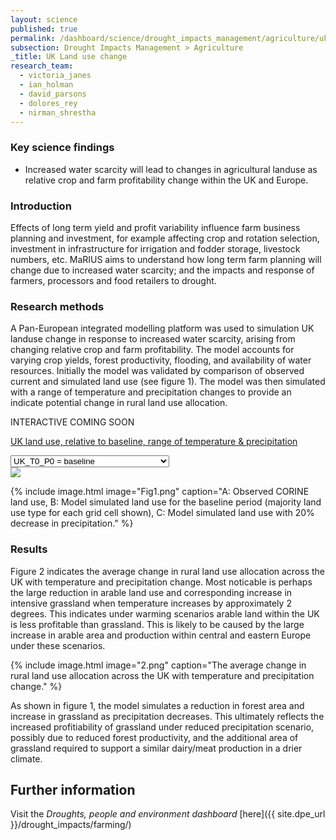 ```yaml
---
layout: science
published: true
permalink: /dashboard/science/drought_impacts_management/agriculture/uklu/
subsection: Drought Impacts Management > Agriculture
_title: UK Land use change
research_team:
  - victoria_janes
  - ian_holman
  - david_parsons
  - dolores_rey
  - nirman_shrestha
---
```

### Key science findings

* Increased water scarcity will lead to changes in agricultural landuse as relative crop and farm profitability change within the UK and Europe.

### Introduction

Effects of long term yield and profit variability influence farm business planning and investment, for example affecting crop and rotation selection, investment in infrastructure for irrigation and fodder storage, livestock numbers, etc. MaRIUS aims to understand how long term farm planning will change due to increased water scarcity; and the impacts and response of farmers, processors and food retailers to drought.

### Research methods

A Pan-European integrated modelling platform was used to simulation UK landuse change in response to increased water scarcity, arising from changing relative crop and farm profitability. The model accounts for varying crop yields, forest productivity, flooding, and availability of water resources. Initially the model was validated by comparison of observed current and simulated land use (see figure 1). The model was then simulated with a range of temperature and precipitation changes to provide an indicate potential change in rural land use allocation.

<div id="coming-soon">
	<div class="ident">INTERACTIVE <span class="cs">COMING SOON</span></div>
	<div class="description">
		<p markdown="1"><a href="{{ site.assets_url }}/data/land_use/index2.html">UK land use, relative to baseline, range of temperature &amp; precipitation</a></p>
	</div>
</div>
<div class="dropdown">
	<select id="luimg" onChange="jsFunction()">
		<option value="t0_p0">UK_T0_P0 = baseline</option>
		<option value="t0_pm10">Temperature: +0&deg;C, Precipitation: -10%</option>
		<option value="t0_pm20">Temperature: +0&deg;C, Precipitation: -20%</option>
		<option value="t2_p0">Temperature: +2&deg;C, Precipitation: -0%</option>
		<option value="t2_pm10">Temperature: +2&deg;C, Precipitation: -10%</option>
		<option value="t2_pm20">Temperature: +2&deg;C, Precipitation: -20%</option>
		<option value="t4_p0">Temperature: +4&deg;C, Precipitation: -0%</option>
		<option value="t4_pm10">Temperature: +4&deg;C, Precipitation: -10%</option>
		<option value="t4_pm20">Temperature: +4&deg;C, Precipitation: -20%</option>
	</select>
</div>
	
<img src="{{ site.assets_url }}/data/land_use/data/t0_p0.png" id="luimgholder" />

<script type='text/javascript'>
function jsFunction()
{
  var myselect = document.getElementById("luimg");
  var myimage = document.getElementById("luimgholder");
  var myimgpath = "{{ site.assets_url }}/data/land_use/data/"+myselect.options[myselect.selectedIndex].value+".png";
  /* alert(myselect.options[myselect.selectedIndex].value); */
  alert(myimgpath);
}
</script>

{% include 
	image.html 
	image="Fig1.png" 
	caption="A: Observed CORINE land use, B: Model simulated land use for the baseline period (majority land use type for each grid cell shown), C: Model simulated land use with 20% decrease in precipitation." 
%}

### Results

Figure 2 indicates the average change in rural land use allocation across the UK with temperature and precipitation change. Most noticable is perhaps the large reduction in arable land use and corresponding increase in intensive grassland when temperature increases by approximately 2 degrees. This indicates under warming scenarios arable land within the UK is less profitable than grassland. This is likely to be caused by the large increase in arable area and production within central and eastern Europe under these scenarios.

{% include 
	image.html 
	image="2.png" 
	caption="The average change in rural land use allocation across the UK with temperature and precipitation change." 
%}

As shown in figure 1, the model simulates a reduction in forest area and increase in grassland as precipitation decreases. This ultimately reflects the increased profitiability of grassland under reduced precipitation scenario, possibly due to  reduced forest productivity, and the additional area of grassland required to support a similar dairy/meat production in a drier climate.

## Further information

Visit the _Droughts, people and environment dashboard_  [here]({{ site.dpe_url }}/drought_impacts/farming/)
